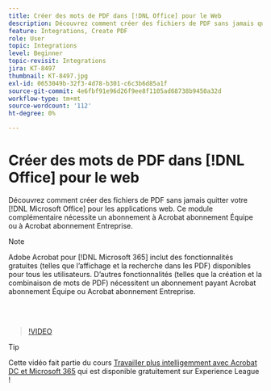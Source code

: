 ```yaml
---
title: Créer des mots de PDF dans [!DNL Office] pour le Web
description: Découvrez comment créer des fichiers de PDF sans jamais quitter votre [!DNL Microsoft Office] pour les applications web
feature: Integrations, Create PDF
role: User
topic: Integrations
level: Beginner
topic-revisit: Integrations
jira: KT-8497
thumbnail: KT-8497.jpg
exl-id: 0653049b-32f3-4d78-b301-c6c3b6d85a1f
source-git-commit: 4e6fbf91e96d26f9ee8f1105ad68738b9450a32d
workflow-type: tm+mt
source-wordcount: '112'
ht-degree: 0%

---
```


# Créer des mots de PDF dans [!DNL Office] pour le web

Découvrez comment créer des fichiers de PDF sans jamais quitter votre [!DNL Microsoft Office] pour les applications web. Ce module complémentaire nécessite un abonnement à Acrobat abonnement Équipe ou à Acrobat abonnement Entreprise.

>[!NOTE]
>
>Adobe Acrobat pour [!DNL Microsoft 365] inclut des fonctionnalités gratuites (telles que l’affichage et la recherche dans les PDF) disponibles pour tous les utilisateurs. D’autres fonctionnalités (telles que la création et la combinaison de mots de PDF) nécessitent un abonnement payant Acrobat abonnement Équipe ou Acrobat abonnement Entreprise.

<br> 

>[!VIDEO](https://video.tv.adobe.com/v/337482?quality=12&learn=on&hidetitle=true)

>[!TIP]
>
>Cette vidéo fait partie du cours [Travailler plus intelligemment avec Acrobat DC et Microsoft 365](https://experienceleague.adobe.com/?recommended=Acrobat-U-1-2021.microsoft365) qui est disponible gratuitement sur Experience League !
